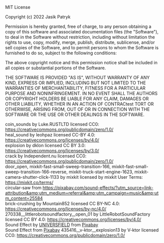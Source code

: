 MIT License

Copyright (c) 2022 Jasik Patryk

Permission is hereby granted, free of charge, to any person obtaining a copy
of this software and associated documentation files (the "Software"), to deal
in the Software without restriction, including without limitation the rights
to use, copy, modify, merge, publish, distribute, sublicense, and/or sell
copies of the Software, and to permit persons to whom the Software is
furnished to do so, subject to the following conditions:

The above copyright notice and this permission notice shall be included in all
copies or substantial portions of the Software.

THE SOFTWARE IS PROVIDED "AS IS", WITHOUT WARRANTY OF ANY KIND, EXPRESS OR
IMPLIED, INCLUDING BUT NOT LIMITED TO THE WARRANTIES OF MERCHANTABILITY,
FITNESS FOR A PARTICULAR PURPOSE AND NONINFRINGEMENT. IN NO EVENT SHALL THE
AUTHORS OR COPYRIGHT HOLDERS BE LIABLE FOR ANY CLAIM, DAMAGES OR OTHER
LIABILITY, WHETHER IN AN ACTION OF CONTRACtest TORT OR OTHERWISE, ARISING FROM,
OUT OF OR IN CONNECTION WITH THE SOFTWARE OR THE USE OR OTHER DEALINGS IN THE
SOFTWARE.

coin_sounds by Luke.RUSTLTD licensed CC0: https://creativecommons.org/publicdomain/zero/1.0/ </br>
heal_sound by leohpaz licensed CC-BY 4.0: https://creativecommons.org/licenses/by/4.0/ </br>
explosion by dklon licensed CC BY 3.0: https://creativecommons.org/licenses/by/3.0/ </br>
crack by Independent.nu licensed CC0: https://creativecommons.org/publicdomain/zero/1.0/ </br>
door_open, mixkit-fast-small-sweep-transition-166, mixkit-fast-small-sweep-transition-166-reverse, mixkit-truck-start-engine-1623, mixkit-camera-shutter-click-1133 by mixkit licensed by mixkit User Terms: https://mixkit.co/terms/ </br>
circular-saw from https://pixabay.com/sound-effects/?utm_source=link-attribution&amp;utm_medium=referral&amp;utm_campaign=music&amp;utm_content=25584 </br>
brick-crushing by Mountain852 licensed CC BY-NC 4.0: https://creativecommons.org/licenses/by-nc/4.0/ </br>
270338__littlerobotsoundfactory__open_01 by LittleRobotSoundFactory licensed CC BY 4.0: https://creativecommons.org/licenses/by/4.0/ </br>
Sound Effect by <a href="https://pixabay.com/users/universfield-28281460/?utm_source=link-attribution&amp;utm_medium=referral&amp;utm_campaign=music&amp;utm_content=140612">UNIVERSFIELD</a> from <a href="https://pixabay.com/sound-effects//?utm_source=link-attribution&amp;utm_medium=referral&amp;utm_campaign=music&amp;utm_content=140612">Pixabay</a> </br>
Sound Effect from <a href="https://pixabay.com/?utm_source=link-attribution&amp;utm_medium=referral&amp;utm_campaign=music&amp;utm_content=6393">Pixabay</a>
435416__v-ktor__explosion13 by V-ktor licensed CC0: https://creativecommons.org/publicdomain/zero/1.0/ </br>
